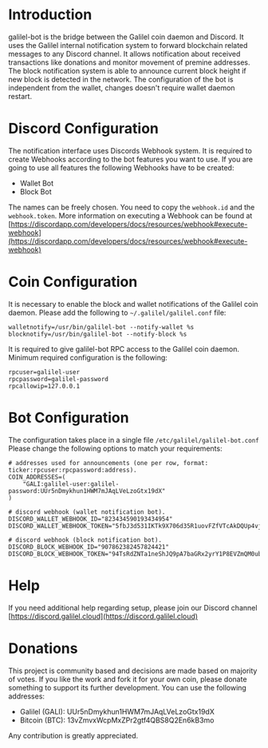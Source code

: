 # Introduction

galilel-bot is the bridge between the Galilel coin daemon and Discord. It uses
the Galilel internal notification system to forward blockchain related messages
to any Discord channel. It allows notification about received transactions like
donations and monitor movement of premine addresses. The block notification
system is able to announce current block height if new block is detected in the
network. The configuration of the bot is independent from the wallet, changes
doesn't require wallet daemon restart.

# Discord Configuration

The notification interface uses Discords Webhook system. It is required to
create Webhooks according to the bot features you want to use. If you are going
to use all features the following Webhooks have to be created:

* Wallet Bot
* Block Bot

The names can be freely chosen. You need to copy the `webhook.id` and the
`webhook.token`. More information on executing a Webhook can be found at [https://discordapp.com/developers/docs/resources/webhook#execute-webhook](https://discordapp.com/developers/docs/resources/webhook#execute-webhook)

# Coin Configuration

It is necessary to enable the block and wallet notifications of the Galilel
coin daemon. Please add the following to `~/.galilel/galilel.conf` file:

```
walletnotify=/usr/bin/galilel-bot --notify-wallet %s
blocknotify=/usr/bin/galilel-bot --notify-block %s
```

It is required to give galilel-bot RPC access to the Galilel coin daemon.
Minimum required configuration is the following:

```
rpcuser=galilel-user
rpcpassword=galilel-password
rpcallowip=127.0.0.1
```

# Bot Configuration

The configuration takes place in a single file `/etc/galilel/galilel-bot.conf`
Please change the following options to match your requirements:

```
# addresses used for announcements (one per row, format: ticker:rpcuser:rpcpassword:address).
COIN_ADDRESSES=(
	"GALI:galilel-user:galilel-password:UUr5nDmykhun1HWM7mJAqLVeLzoGtx19dX"
)

# discord webhook (wallet notification bot).
DISCORD_WALLET_WEBHOOK_ID="823434590193434954"
DISCORD_WALLET_WEBHOOK_TOKEN="5fbJ3d531IKTk9X706d35R1uovFZfVTcAkDQUp4vjkH5xiLf6FIb2lUe6J4fCqbCdA9v"

# discord webhook (block notification bot).
DISCORD_BLOCK_WEBHOOK_ID="907862382457824421"
DISCORD_BLOCK_WEBHOOK_TOKEN="94TsRdZNTa1neShJQ9pA7baGRx2yrY1P8EVZmQM0ubhkQKzIiuaX9QZ97KdquaUqZzdy"
```

# Help

If you need additional help regarding setup, please join our Discord channel [https://discord.galilel.cloud](https://discord.galilel.cloud)

# Donations

This project is community based and decisions are made based on majority of
votes. If you like the work and fork it for your own coin, please donate
something to support its further development. You can use the following
addresses:

* Galilel (GALI): UUr5nDmykhun1HWM7mJAqLVeLzoGtx19dX
* Bitcoin (BTC): 13vZmvxWcpMxZPr2gtf4QBS8Q2En6kB3mo

Any contribution is greatly appreciated.
